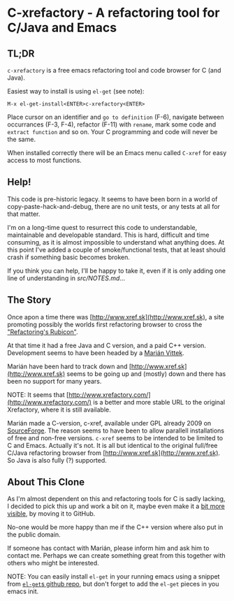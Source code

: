 # C-xrefactory - A refactoring tool for C/Java and Emacs

## TL;DR

`c-xrefactory` is a free emacs refactoring tool and code browser for
C (and Java).

Easiest way to install is using `el-get` (see note):

    M-x el-get-install<ENTER>c-xrefactory<ENTER>

Place cursor on an identifier and `go to definition` (F-6), navigate
between occurrances (F-3, F-4), refactor (F-11) with `rename`, mark
some code and `extract function` and so on. Your C programming and
code will never be the same.

When installed correctly there will be an Emacs menu called `C-xref`
for easy access to most functions.

## Help!

This code is pre-historic legacy. It seems to have been born in a
world of copy-paste-hack-and-debug, there are no unit tests, or any
tests at all for that matter.

I'm on a long-time quest to resurrect this code to understandable,
maintainable and developable standard. This is hard, difficult and
time consuming, as it is almost impossible to understand what anything
does. At this point I've added a couple of smoke/functional tests,
that at least should crash if something basic becomes broken.

If you think you can help, I'll be happy to take it, even if it is
only adding one line of understanding in _src/NOTES.md_...


## The Story

Once apon a time there was [http://www.xref.sk](http://www.xref.sk), a
site promoting possibly the worlds first refactoring browser to cross
the ["Refactoring's
Rubicon"](http://martinfowler.com/articles/refactoringRubicon.html).

At that time it had a free Java and C version, and a paid C++
version. Development seems to have been headed by a [Marián
Vittek](http://dai.fmph.uniba.sk/w/Marian_Vittek/en).

Marián have been hard to track down and
[http://www.xref.sk](http://www.xref.sk) seems to be going up and
(mostly) down and there has been no support for many years.

NOTE: It seems that
[http://www.xrefactory.com/](http://www.xrefactory.com/) is a better
and more stable URL to the original Xrefactory, where it is still
available.

Marián made a C-version, c-xref, available under GPL already 2009 on
[SourceForge](http://sourceforge.net/projects/c-xref/). The reason
seems to have been to allow parallell installations of free and
non-free versions. `c-xref` seems to be intended to be limited to C
and Emacs. Actually it's not. It is all but identical to the original
full/free C/Java refactoring browser from
[http://www.xref.sk](http://www.xref.sk). So Java is also fully (?)
supported.

## About This Clone

As I'm almost dependent on this and refactoring tools for C is sadly
lacking, I decided to pick this up and work a bit on it, maybe even
make it a [bit more visible](http://sourceforge.net/projects/c-xref/),
by moving it to GitHub.

No-one would be more happy than me if the C++ version where also put
in the public domain.

If someone has contact with Marián, please inform him and ask him to
contact me. Perhaps we can create something great from this together
with others who might be interested.

NOTE: You can easily install `el-get` in your running emacs using a
snippet from [`el-get`s github
repo](https://github.com/dimitri/el-get), but don't forget to add the
`el-get` pieces in you emacs init.
